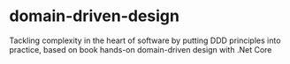 # domain-driven-design

Tackling complexity in the heart of software by putting DDD principles into practice, based on book hands-on domain-driven design with .Net Core
